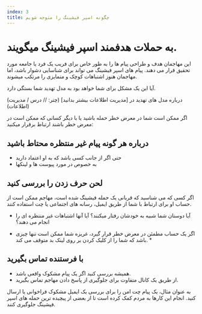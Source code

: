 ```yaml
---
index: 3
title: چگونه اسپر فیشینگ را متوجه شویم
---
```

# به حملات هدفمند اسپر فیشینگ میگویند.

این مهاجمان هدف و طراحی پیام ها را به طور خاص برای فریب یک فرد یا جامعه مورد تحقیق قرار می دهند. پیام های اسپر فیشینگ می تواند برای شناسایی دشوار باشد، اما مهاجمان هنوز اشتباهات کوچک و متمایزی را مرتکب میشوند.

آیا این یک مشکل برای شما خواهد بود به مدل تهدید شما بستگی دارد.

(درباره مدل های تهدید در [مدیریت اطلاعات بیشتر بدانید] (چتر: // درس / مدیریت اطلاعات))

اگر ممکن است شما در معرض خطر حمله باشید یا با دیگر کسانی که ممکن است در معرض خطر باشند ارتباط برقرار میکنید:

## درباره هر گونه پیام غیر منتظره محتاط باشید

*   حتی اگر از جانب کسی باشد که به او اعتماد دارید
*   به خصوص در مورد پیوست ها و لینکها

## لحن حرف زدن را بررسی کنید

اگر کسی که می شناسید که قربانی یک حمله فیشینگ شده است، مهاجم ممکن است از حساب او برای ارتباط با شما از طریق ایمیل، رسانه های اجتماعی یا چت استفاده کنند.

* آیا دوستان شما شبیه به خودشان رفتار میکنند؟
آیا آنها اشتباهات غیر منتظره ای را انجام می دهند؟

* اگر یک حساب مطمئن در معرض خطر قرار گیرد، غریزه شما ممکن است تنها چیزی باشد که شما را از کلیک کردن بر روی لینک بد متوقف می کند. *

## با فرستنده تماس بگیرید

*   همیشه بررسی کنید اگر یک پیام مشکوک واقعی باشد.
*    از طریق یک کانال متفاوت برای جلوگیری از پاسخ دادن مهاجم تماس بگیرید.

به عنوان مثال، یک پیام چت امن را برای بررسی یک ایمیل مشکوک فراخوانی یا ارسال کنید. انجام این کارها به مردم کمک کرده است تا از بعضی از پیچیده ترین حمله های اسپر فیشینگ جلوگیری کنند.